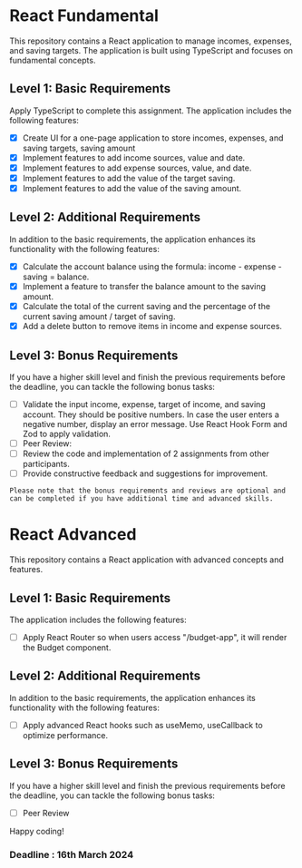# React Fundamental

This repository contains a React application to manage incomes, expenses, and saving targets. The application is built using TypeScript and focuses on fundamental concepts.

## Level 1: Basic Requirements

Apply TypeScript to complete this assignment. The application includes the following features:

- [x] Create UI for a one-page application to store incomes, expenses, and saving targets, saving amount
- [x] Implement features to add income sources, value and date.
- [x] Implement features to add expense sources, value, and date.
- [x] Implement features to add the value of the target saving.
- [x] Implement features to add the value of the saving amount.

## Level 2: Additional Requirements

In addition to the basic requirements, the application enhances its functionality with the following features:

- [x] Calculate the account balance using the formula: income - expense - saving = balance.
- [x] Implement a feature to transfer the balance amount to the saving amount.
- [x] Calculate the total of the current saving and the percentage of the current saving amount / target of saving.
- [x] Add a delete button to remove items in income and expense sources.

## Level 3: Bonus Requirements

If you have a higher skill level and finish the previous requirements before the deadline, you can tackle the following bonus tasks:

- [ ] Validate the input income, expense, target of income, and saving account. They should be positive numbers. In case the user enters a negative number, display an error message. Use React Hook Form and Zod to apply validation.
- [ ] Peer Review:
- [ ] Review the code and implementation of 2 assignments from other participants.
- [ ] Provide constructive feedback and suggestions for improvement.

`Please note that the bonus requirements and reviews are optional and can be completed if you have additional time and advanced skills.`

# React Advanced

This repository contains a React application with advanced concepts and features.

## Level 1: Basic Requirements

The application includes the following features:

- [ ] Apply React Router so when users access "/budget-app", it will render the Budget component.

## Level 2: Additional Requirements

In addition to the basic requirements, the application enhances its functionality with the following features:

- [ ] Apply advanced React hooks such as useMemo, useCallback to optimize performance.

## Level 3: Bonus Requirements

If you have a higher skill level and finish the previous requirements before the deadline, you can tackle the following bonus tasks:

- [ ] Peer Review

Happy coding!

### Deadline : 16th March 2024
